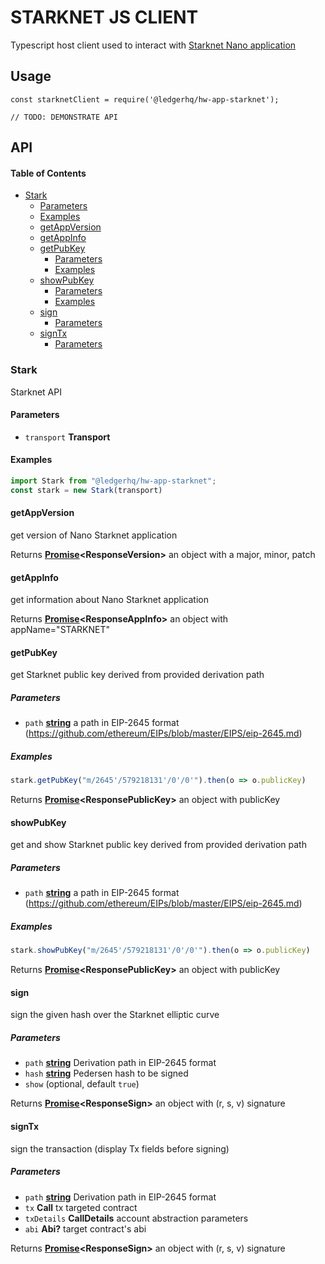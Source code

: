 # STARKNET JS CLIENT

Typescript host client used to interact with [Starknet Nano application](https://github.com/LedgerHQ/nano-rapp-starknet)

## Usage

    const starknetClient = require('@ledgerhq/hw-app-starknet');

    // TODO: DEMONSTRATE API

## API

<!-- Generated by documentation.js. Update this documentation by updating the source code. -->

#### Table of Contents

*   [Stark](#stark)
    *   [Parameters](#parameters)
    *   [Examples](#examples)
    *   [getAppVersion](#getappversion)
    *   [getAppInfo](#getappinfo)
    *   [getPubKey](#getpubkey)
        *   [Parameters](#parameters-1)
        *   [Examples](#examples-1)
    *   [showPubKey](#showpubkey)
        *   [Parameters](#parameters-2)
        *   [Examples](#examples-2)
    *   [sign](#sign)
        *   [Parameters](#parameters-3)
    *   [signTx](#signtx)
        *   [Parameters](#parameters-4)

### Stark

Starknet API

#### Parameters

*   `transport` **Transport** 

#### Examples

```javascript
import Stark from "@ledgerhq/hw-app-starknet";
const stark = new Stark(transport)
```

#### getAppVersion

get version of Nano Starknet application

Returns **[Promise](https://developer.mozilla.org/docs/Web/JavaScript/Reference/Global_Objects/Promise)\<ResponseVersion>** an object with a major, minor, patch

#### getAppInfo

get information about Nano Starknet application

Returns **[Promise](https://developer.mozilla.org/docs/Web/JavaScript/Reference/Global_Objects/Promise)\<ResponseAppInfo>** an object with appName="STARKNET"

#### getPubKey

get Starknet public key derived from provided derivation path

##### Parameters

*   `path` **[string](https://developer.mozilla.org/docs/Web/JavaScript/Reference/Global_Objects/String)** a path in EIP-2645 format (<https://github.com/ethereum/EIPs/blob/master/EIPS/eip-2645.md>)

##### Examples

```javascript
stark.getPubKey("m/2645'/579218131'/0'/0'").then(o => o.publicKey)
```

Returns **[Promise](https://developer.mozilla.org/docs/Web/JavaScript/Reference/Global_Objects/Promise)\<ResponsePublicKey>** an object with publicKey

#### showPubKey

get and show Starknet public key derived from provided derivation path

##### Parameters

*   `path` **[string](https://developer.mozilla.org/docs/Web/JavaScript/Reference/Global_Objects/String)** a path in EIP-2645 format (<https://github.com/ethereum/EIPs/blob/master/EIPS/eip-2645.md>)

##### Examples

```javascript
stark.showPubKey("m/2645'/579218131'/0'/0'").then(o => o.publicKey)
```

Returns **[Promise](https://developer.mozilla.org/docs/Web/JavaScript/Reference/Global_Objects/Promise)\<ResponsePublicKey>** an object with publicKey

#### sign

sign the given hash over the Starknet elliptic curve

##### Parameters

*   `path` **[string](https://developer.mozilla.org/docs/Web/JavaScript/Reference/Global_Objects/String)** Derivation path in EIP-2645 format
*   `hash` **[string](https://developer.mozilla.org/docs/Web/JavaScript/Reference/Global_Objects/String)** Pedersen hash to be signed
*   `show`   (optional, default `true`)

Returns **[Promise](https://developer.mozilla.org/docs/Web/JavaScript/Reference/Global_Objects/Promise)\<ResponseSign>** an object with (r, s, v) signature

#### signTx

sign the transaction (display Tx fields before signing)

##### Parameters

*   `path` **[string](https://developer.mozilla.org/docs/Web/JavaScript/Reference/Global_Objects/String)** Derivation path in EIP-2645 format
*   `tx` **Call** tx targeted contract
*   `txDetails` **CallDetails** account abstraction parameters
*   `abi` **Abi?** target contract's abi

Returns **[Promise](https://developer.mozilla.org/docs/Web/JavaScript/Reference/Global_Objects/Promise)\<ResponseSign>** an object with (r, s, v) signature
